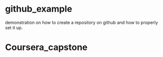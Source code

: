 # github_example
demonstration on how to create a repository on github and how to properly set it up.
# Coursera_capstone
